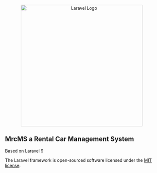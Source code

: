 <p align="center"><a href="https://laravel.com" target="_blank"><img src="https://raw.githubusercontent.com/laravel/art/master/logo-lockup/5%20SVG/2%20CMYK/1%20Full%20Color/laravel-logolockup-cmyk-red.svg" width="400" alt="Laravel Logo"></a></p>

## MrcMS a Rental Car Management System
Based on Laravel 9

The Laravel framework is open-sourced software licensed under the [MIT license](https://opensource.org/licenses/MIT).
